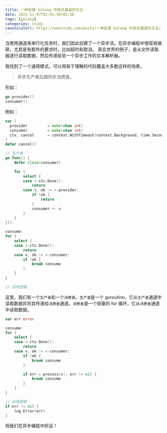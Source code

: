 ```yaml
---
title: 一种处理 Golang 中链式通道的方法
date: 2023-11-07T02:01:58+05:30
tags: [golang]
categories: study 
canonicalUrl: https://wenstudy.com/posts/一种处理 Golang 中链式通道的方法/
---
```


当使用通道来串行化任务时，我们因此创建了一个异步流。在异步编程中很容易搞砸，尤其是有额外的要求时，比如超时和取消。 真实世界的例子，是从文件读取器逐行读取数据，然后传递给另一个异步工作的文本解析器。

我找到了一个通用模式，可以用易于理解的代码覆盖大多数这样的场景。

> 异步生产者后跟同步消费者。

<!--more-->
形如：

```go
go provider()
consumer()
```

例如：

```go
var (
  provider         = make(chan int)
  consumer         = make(chan int)
  ctx, cancel      = context.WithTimeout(context.Background, time.Second)
)
defer cancel()

// 生产者
go func() {
    defer close(consumer)

    for {
        select {
        case <-ctx.Done():
            return
        case v, ok := <-provider:
            if !ok {
                return
            }
            consumer <- v
        }
    }
}()

consume:
for {
    select {
    case <-ctx.Done():
        return
    case v, ok := <-consumer:
        if !ok {
            break consume
        }
    }
}

// 后续逻辑
```

这里，我们有一个`生产者`和一个`消费者`。`生产者`是一个 goroutine，它从`生产者`通道中读取数据并将其传递给`消费者`通道。`消费者`是一个阻塞的 for 循环，它从`消费者`通道中读取数据。

```go
var err error

consume:
for {
    select {
    case <-ctx.Done():
        return
    case v, ok := <-consumer:
        if !ok {
            break consume
        }

        if err = process(v); err != nil {
            break consume
        }
    }
}

// 后续逻辑
if err != nil {
    log.Error(err)
}
```

祝我们在异步编程中好运！
